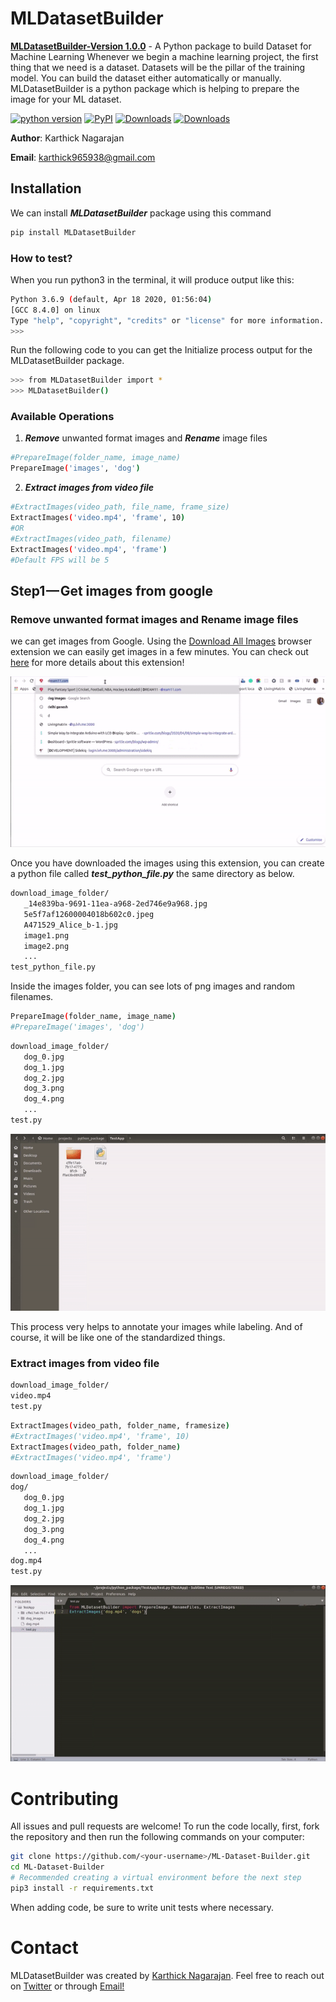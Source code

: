 # MLDatasetBuilder

**[MLDatasetBuilder-Version 1.0.0](https://pypi.org/project/MLDatasetBuilder/)** - A Python package to build Dataset for Machine Learning
Whenever we begin a machine learning project, the first thing that we need is a dataset. Datasets will be the pillar of the training model. You can build the dataset either automatically or manually. MLDatasetBuilder is a python package which is helping to prepare the image for your ML dataset.


[![python version](https://img.shields.io/badge/Python-3.6-yellow)](https://pypi.org/project/MLDatasetBuilder/)
[![PyPI](https://img.shields.io/badge/pypi-v1.0.0-blue)](https://pypi.org/project/MLDatasetBuilder/)
[![Downloads](https://pepy.tech/badge/mldatasetbuilder)](https://pepy.tech/project/mldatasetbuilder)
[![Downloads](https://pepy.tech/badge/mldatasetbuilder/month)](https://pepy.tech/project/mldatasetbuilder/month)

**Author**: Karthick Nagarajan

**Email**: karthick965938@gmail.com

## Installation
We can install ***MLDatasetBuilder*** package using this command

```sh
pip install MLDatasetBuilder
```

### How to test?
When you run python3 in the terminal, it will produce output like this:

```sh
Python 3.6.9 (default, Apr 18 2020, 01:56:04) 
[GCC 8.4.0] on linux
Type "help", "copyright", "credits" or "license" for more information.
>>> 
```

Run the following code to you can get the Initialize process output for the MLDatasetBuilder package.

```sh
>>> from MLDatasetBuilder import *
>>> MLDatasetBuilder()
```


### Available Operations

1) ***Remove*** unwanted format images and ***Rename*** image files

```sh
#PrepareImage(folder_name, image_name)
PrepareImage('images', 'dog')
```
2) ***Extract images from video file***
```sh
#ExtractImages(video_path, file_name, frame_size)
ExtractImages('video.mp4', 'frame', 10)
#OR
#ExtractImages(video_path, filename)
ExtractImages('video.mp4', 'frame')
#Default FPS will be 5
```

## Step1 — Get images from google

### Remove unwanted format images and Rename image files

we can get images from Google. Using the [Download All Images](https://chrome.google.com/webstore/detail/download-all-images/ifipmflagepipjokmbdecpmjbibjnakm?hl=en) browser extension we can easily get images in a few minutes. You can check out [here](https://www.youtube.com/watch?v=ik1VxrtN7m8&feature=youtu.be) for more details about this extension!


![step_1](https://raw.githubusercontent.com/karthick965938/ML-Dataset-Builder/master/assets/step_01.gif)

Once you have downloaded the images using this extension, you can create a python file called ***test_python_file.py*** the same directory as below.

```sh
download_image_folder/
   _14e839ba-9691-11ea-a968-2ed746e9a968.jpg
   5e5f7af12600004018b602c0.jpeg
   A471529_Alice_b-1.jpg
   image1.png
   image2.png
   ...
test_python_file.py
```
Inside the images folder, you can see lots of png images and random filenames.


```sh
PrepareImage(folder_name, image_name)
#PrepareImage('images', 'dog')
```

```sh
download_image_folder/
   dog_0.jpg
   dog_1.jpg
   dog_2.jpg
   dog_3.png
   dog_4.png
   ...
test.py
```
![step_1](https://raw.githubusercontent.com/karthick965938/ML-Dataset-Builder/master/assets/step_2.gif)

This process very helps to annotate your images while labeling. And of course, it will be like one of the standardized things.


### Extract images from video file

```sh
download_image_folder/
video.mp4
test.py
```

```sh
ExtractImages(video_path, folder_name, framesize)
#ExtractImages('video.mp4', 'frame', 10)
ExtractImages(video_path, folder_name)
#ExtractImages('video.mp4', 'frame')
```


```sh
download_image_folder/
dog/
   dog_0.jpg
   dog_1.jpg
   dog_2.jpg
   dog_3.png
   dog_4.png
   ...
dog.mp4
test.py
```

![step_1](https://raw.githubusercontent.com/karthick965938/ML-Dataset-Builder/master/assets/step_3.gif)

# Contributing
All issues and pull requests are welcome! To run the code locally, first, fork the repository and then run the following commands on your computer:

```sh
git clone https://github.com/<your-username>/ML-Dataset-Builder.git
cd ML-Dataset-Builder
# Recommended creating a virtual environment before the next step
pip3 install -r requirements.txt
```
When adding code, be sure to write unit tests where necessary.

# Contact
MLDatasetBuilder was created by [Karthick Nagarajan](https://stackoverflow.com/users/6295641/karthick-nagarajan?tab=profile). Feel free to reach out on [Twitter](https://twitter.com/Karthick965938) or through [Email!](karthick965938@gmail.com)
